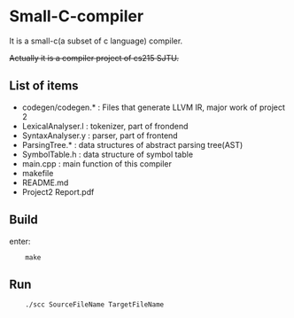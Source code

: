 # Small-C-compiler #
It is a small-c(a subset of c language) compiler.

<del>Actually it is a compiler project of cs215 SJTU.</del>

## List of items ##

* codegen/codegen.* : Files that generate LLVM IR, major work of project 2
* LexicalAnalyser.l : tokenizer, part of frondend
* SyntaxAnalyser.y : parser, part of frontend
* ParsingTree.* : data structures of abstract parsing tree(AST)
* SymbolTable.h : data structure of symbol table
* main.cpp : main function of this compiler
* makefile
* README.md
* Project2 Report.pdf

## Build ##
enter:

		make

## Run ##
	
		./scc SourceFileName TargetFileName

